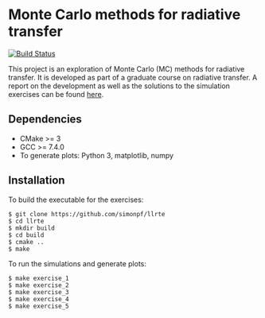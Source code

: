 # Monte Carlo methods for radiative transfer
[![Build Status](https://travis-ci.com/simonpf/llrte.svg?branch=master)](https://travis-ci.com/simonpf/llrte.svg?branch=maste)

This project is an exploration of Monte Carlo (MC) methods for radiative
transfer. It is developed as part of a graduate course on radiative transfer.
A report on the development as well as the solutions to the simulation exercises
can be found [here](https://simonpf.github.io/llrte).

## Dependencies

- CMake >= 3
- GCC >= 7.4.0
- To generate plots: Python 3, matplotlib, numpy

## Installation

To build the executable for the exercises:

````
$ git clone https://github.com/simonpf/llrte
$ cd llrte
$ mkdir build
$ cd build
$ cmake ..
$ make
````

To run the simulations and generate plots:

````
$ make exercise_1
$ make exercise_2
$ make exercise_3
$ make exercise_4
$ make exercise_5
````
